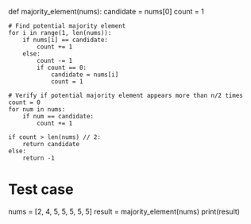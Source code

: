 def majority_element(nums):
    candidate = nums[0]
    count = 1

    # Find potential majority element
    for i in range(1, len(nums)):
        if nums[i] == candidate:
            count += 1
        else:
            count -= 1
            if count == 0:
                candidate = nums[i]
                count = 1

    # Verify if potential majority element appears more than n/2 times
    count = 0
    for num in nums:
        if num == candidate:
            count += 1

    if count > len(nums) // 2:
        return candidate
    else:
        return -1

# Test case
nums = [2, 4, 5, 5, 5, 5, 5]
result = majority_element(nums)
print(result)


<!---
Vaibhav739892/Vaibhav739892 is a ✨ special ✨ repository because its `README.md` (this file) appears on your GitHub profile.
You can click the Preview link to take a look at your changes.
--->

